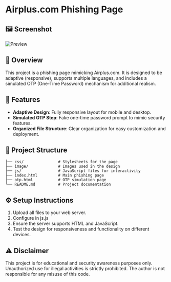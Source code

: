 # Airplus.com Phishing Page

## 🖼️ Screenshot
![Preview](https://i.imgur.com/5kQmZ6C.png)

## 📌 Overview
This project is a phishing page mimicking Airplus.com. It is designed to be adaptive (responsive), supports multiple languages, and includes a simulated OTP (One-Time Password) mechanism for additional realism.

## 🚀 Features
- **Adaptive Design**: Fully responsive layout for mobile and desktop.
- **Simulated OTP Step**: Fake one-time password prompt to mimic security features.
- **Organized File Structure**: Clear organization for easy customization and deployment.

## 📂 Project Structure
```
├── css/               # Stylesheets for the page
├── image/             # Images used in the design
├── js/                # JavaScript files for interactivity
├── index.html         # Main phishing page
├── otp.html           # OTP simulation page
└── README.md          # Project documentation
```

## ⚙️ Setup Instructions
1. Upload all files to your web server.
2. Configure in js.js
2. Ensure the server supports HTML and JavaScript.
3. Test the design for responsiveness and functionality on different devices.

## ⚠️ Disclaimer
This project is for educational and security awareness purposes only. Unauthorized use for illegal activities is strictly prohibited. The author is not responsible for any misuse of this code.